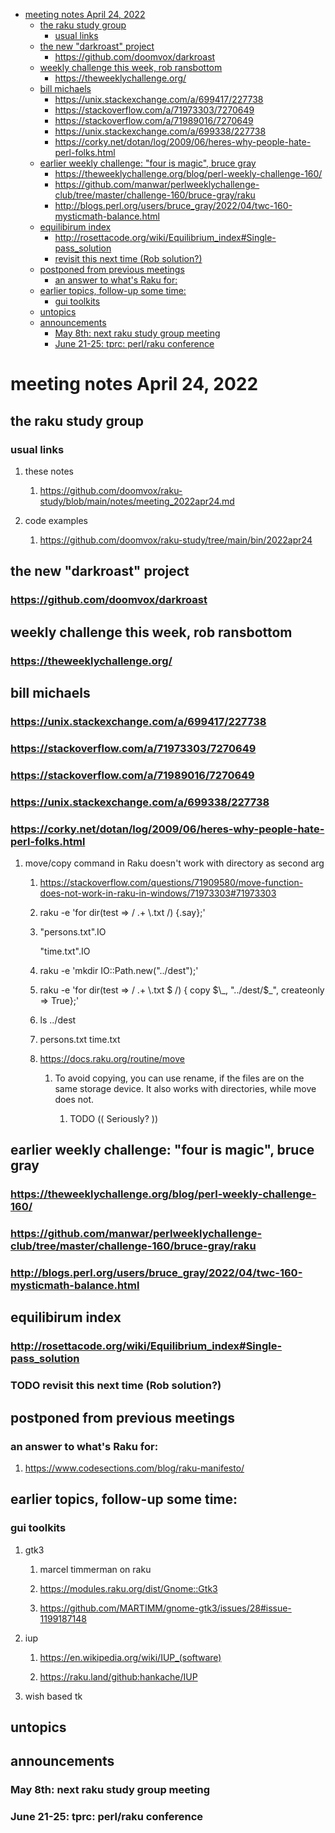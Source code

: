 - [meeting notes April 24, 2022](#org28562d9)
  - [the raku study group](#org55140e6)
    - [usual links](#org2c6e45e)
  - [the new "darkroast" project](#orgebb6c4c)
    - [<https://github.com/doomvox/darkroast>](#orge7bfc7f)
  - [weekly challenge this week, rob ransbottom](#org66e557f)
    - [<https://theweeklychallenge.org/>](#orga5e762b)
  - [bill michaels](#orgde00933)
    - [<https://unix.stackexchange.com/a/699417/227738>](#org2649bc1)
    - [<https://stackoverflow.com/a/71973303/7270649>](#org3c8f4dc)
    - [<https://stackoverflow.com/a/71989016/7270649>](#orgde9775f)
    - [<https://unix.stackexchange.com/a/699338/227738>](#org0bb230b)
    - [<https://corky.net/dotan/log/2009/06/heres-why-people-hate-perl-folks.html>](#orgdea45f0)
  - [earlier weekly challenge: "four is magic", bruce gray](#orgbe49c50)
    - [<https://theweeklychallenge.org/blog/perl-weekly-challenge-160/>](#org320d6d0)
    - [<https://github.com/manwar/perlweeklychallenge-club/tree/master/challenge-160/bruce-gray/raku>](#org6042747)
    - [<http://blogs.perl.org/users/bruce_gray/2022/04/twc-160-mysticmath-balance.html>](#orge4ffd1e)
  - [equilibirum index](#org924d30a)
    - [<http://rosettacode.org/wiki/Equilibrium_index#Single-pass_solution>](#orga9bdb07)
    - [revisit this next time (Rob solution?)](#orgc29a523)
  - [postponed from previous meetings](#org31c4c24)
    - [an answer to what's Raku for:](#orgf6087f2)
  - [earlier topics, follow-up some time:](#orgc83a55a)
    - [gui toolkits](#orgf490cf6)
  - [untopics](#org83b0f12)
  - [announcements](#org8bb42e0)
    - [May 8th: next raku study group meeting](#orgae7690e)
    - [June 21-25: tprc: perl/raku conference](#orgb01e367)


<a id="org28562d9"></a>

# meeting notes April 24, 2022


<a id="org55140e6"></a>

## the raku study group


<a id="org2c6e45e"></a>

### usual links

1.  these notes

    1.  <https://github.com/doomvox/raku-study/blob/main/notes/meeting_2022apr24.md>

2.  code examples

    1.  <https://github.com/doomvox/raku-study/tree/main/bin/2022apr24>


<a id="orgebb6c4c"></a>

## the new "darkroast" project


<a id="orge7bfc7f"></a>

### <https://github.com/doomvox/darkroast>


<a id="org66e557f"></a>

## weekly challenge this week, rob ransbottom


<a id="orga5e762b"></a>

### <https://theweeklychallenge.org/>


<a id="orgde00933"></a>

## bill michaels


<a id="org2649bc1"></a>

### <https://unix.stackexchange.com/a/699417/227738>


<a id="org3c8f4dc"></a>

### <https://stackoverflow.com/a/71973303/7270649>


<a id="orgde9775f"></a>

### <https://stackoverflow.com/a/71989016/7270649>


<a id="org0bb230b"></a>

### <https://unix.stackexchange.com/a/699338/227738>


<a id="orgdea45f0"></a>

### <https://corky.net/dotan/log/2009/06/heres-why-people-hate-perl-folks.html>

1.  move/copy command in Raku doesn't work with directory as second arg

    1.  <https://stackoverflow.com/questions/71909580/move-function-does-not-work-in-raku-in-windows/71973303#71973303>
    
    2.  raku -e 'for dir(test => / .+ \\.txt /) {.say};'
    
    3.  "persons.txt".IO
    
        "time.txt".IO
    
    4.  raku -e 'mkdir IO::Path.new("../dest");'
    
    5.  raku -e 'for dir(test => / .+ \\.txt $ /) { copy $\_, "../dest/$\_", createonly => True};'
    
    6.  ls ../dest
    
    7.  persons.txt time.txt
    
    8.  <https://docs.raku.org/routine/move>
    
        1.  To avoid copying, you can use rename, if the files are on the same storage device. It also works with directories, while move does not.
        
            1.  TODO (( Seriously? ))


<a id="orgbe49c50"></a>

## earlier weekly challenge: "four is magic", bruce gray


<a id="org320d6d0"></a>

### <https://theweeklychallenge.org/blog/perl-weekly-challenge-160/>


<a id="org6042747"></a>

### <https://github.com/manwar/perlweeklychallenge-club/tree/master/challenge-160/bruce-gray/raku>


<a id="orge4ffd1e"></a>

### <http://blogs.perl.org/users/bruce_gray/2022/04/twc-160-mysticmath-balance.html>


<a id="org924d30a"></a>

## equilibirum index


<a id="orga9bdb07"></a>

### <http://rosettacode.org/wiki/Equilibrium_index#Single-pass_solution>


<a id="orgc29a523"></a>

### TODO revisit this next time (Rob solution?)


<a id="org31c4c24"></a>

## postponed from previous meetings


<a id="orgf6087f2"></a>

### an answer to what's Raku for:

1.  <https://www.codesections.com/blog/raku-manifesto/>


<a id="orgc83a55a"></a>

## earlier topics, follow-up some time:


<a id="orgf490cf6"></a>

### gui toolkits

1.  gtk3

    1.  marcel timmerman on raku
    
    2.  <https://modules.raku.org/dist/Gnome::Gtk3>
    
    3.  <https://github.com/MARTIMM/gnome-gtk3/issues/28#issue-1199187148>

2.  iup

    1.  <https://en.wikipedia.org/wiki/IUP_(software)>
    
    2.  <https://raku.land/github:hankache/IUP>

3.  wish based tk


<a id="org83b0f12"></a>

## untopics


<a id="org8bb42e0"></a>

## announcements


<a id="orgae7690e"></a>

### May 8th: next raku study group meeting


<a id="orgb01e367"></a>

### June 21-25: tprc: perl/raku conference
